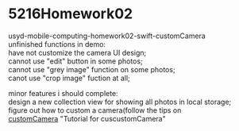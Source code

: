 # 5216Homework02
usyd-mobile-computing-homework02-swift-customCamera<br />
unfinished functions in demo:<br />
have not customize the camera UI design;<br />
cannot use "edit" button in some photos;<br />
cannot use "grey image" function on some photos;<br />
canot use "crop image" fuction at all;<br />

minor features i should complete:<br />
design a new collection view for showing all photos in local storage;<br />
figure out how to custom a camera(follow the tips on <br /> [customCamera](https://www.youtube.com/watch?v=7TqXrMnfJy8) "Tutorial for cuscustomCamera"<br />
